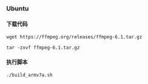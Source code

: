 ### Ubuntu

#### 下载代码
```shell
wget https://ffmpeg.org/releases/ffmpeg-6.1.tar.gz

tar -zxvf ffmpeg-6.1.tar.gz
```

#### 执行脚本
```shell
./build_armv7a.sh
```